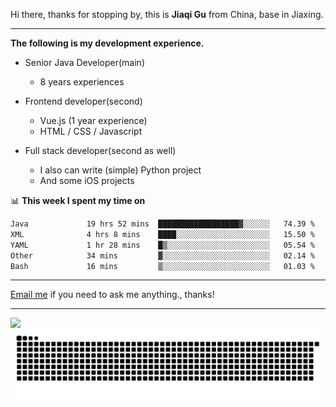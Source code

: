 Hi there, thanks for stopping by, this is **Jiaqi Gu** from China, base in Jiaxing.

---

**The following is my development experience.**

- Senior Java Developer(main)
  - 8 years experiences

- Frontend developer(second)
  - Vue.js (1 year experience)
  - HTML / CSS / Javascript
  
- Full stack developer(second as well)
  - I also can write (simple) Python project
  - And some iOS projects

📊 **This week I spent my time on**
<!--START_SECTION:waka-->

```txt
Java             19 hrs 52 mins  ██████████████████▓░░░░░░   74.39 %
XML              4 hrs 8 mins    ████░░░░░░░░░░░░░░░░░░░░░   15.50 %
YAML             1 hr 28 mins    █▒░░░░░░░░░░░░░░░░░░░░░░░   05.54 %
Other            34 mins         ▓░░░░░░░░░░░░░░░░░░░░░░░░   02.14 %
Bash             16 mins         ▒░░░░░░░░░░░░░░░░░░░░░░░░   01.03 %
```

<!--END_SECTION:waka-->

---

[Email me](mailto:htk2klwgr@mozmail.com?subject=Hiring_from_GitHub) if you need to ask me anything., thanks!

---

![]( https://visitor-badge.glitch.me/badge?page_id=githubgujiaqi)
![]( https://github.com/droid-Q/droid-Q/raw/output/github-contribution-grid-snake.svg#gh-dark-mode-only)
